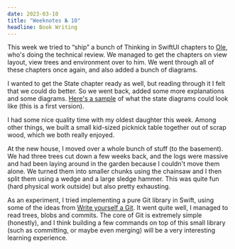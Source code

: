 ```yaml
---
date: 2023-03-10
title: "Weeknotes № 10"
headline: Book Writing
---
```


This week we tried to  “ship” a bunch of Thinking in SwiftUI chapters to [Ole](https://oleb.net), who's doing the technical review. We managed to get the chapters on view layout, view trees and environment over to him. We went through all of these chapters once again, and also added a bunch of diagrams.

I wanted to get the State chapter ready as well, but reading through it I felt that we could do better. So we went back, added some more explanations and some diagrams. [Here's a sample](https://m.objc.io/@chris/110000399994383042) of what the state diagrams could look like (this is a first version).

I had some nice quality time with my oldest daughter this week. Among other things, we built a small kid-sized picknick table together out of scrap wood, which we both really enjoyed.

At the new house, I moved over a whole bunch of stuff (to the basement). We had three trees cut down a few weeks back, and the logs were massive and had been laying around in the garden because I couldn't move them alone. We turned them into smaller chunks using the chainsaw and I then split them using a wedge and a large sledge hammer. This was quite fun (hard physical work outside) but also pretty exhausting.

As an experiment, I tried implementing a pure Git library in Swift, using some of the ideas from [Write yourself a Git](https://wyag.thb.lt). It went quite well, I managed to read trees, blobs and commits. The core of Git is extremely simple (honestly), and I think building a few commands on top of this small library (such as committing, or maybe even merging) will be a very interesting learning experience. 

